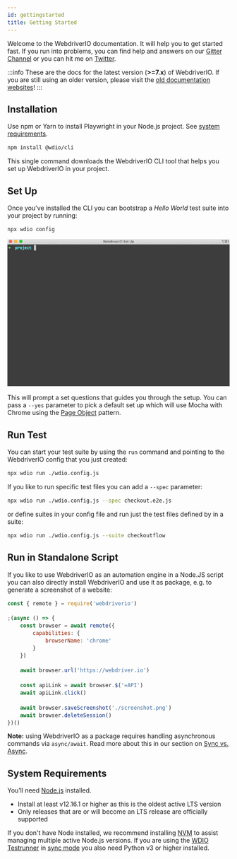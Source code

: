 ```yaml
---
id: gettingstarted
title: Getting Started
---
```


Welcome to the WebdriverIO documentation. It will help you to get started fast. If you run into problems, you can find help and answers on our [Gitter Channel](https://gitter.im/webdriverio/webdriverio) or you can hit me on [Twitter](https://twitter.com/webdriverio).

:::info
These are the docs for the latest version (__>=7.x__) of WebdriverIO. If you are still using an older version, please visit the [old documentation websites](versions.html)!
:::

## Installation

Use npm or Yarn to install Playwright in your Node.js project. See [system requirements](#system-requirements).

```bash npm2yarn
npm install @wdio/cli
```

This single command downloads the WebdriverIO CLI tool that helps you set up WebdriverIO in your project.

## Set Up

Once you've installed the CLI you can bootstrap a _Hello World_ test suite into your project by running:

```bash
npx wdio config
```

![Set Up](../static/img/setup.gif)

This will prompt a set questions that guides you through the setup. You can pass a `--yes` parameter to pick a default set up which will use Mocha with Chrome using the [Page Object](https://martinfowler.com/bliki/PageObject.html) pattern.

## Run Test

You can start your test suite by using the `run` command and pointing to the WebdriverIO config that you just created:

```bash
npx wdio run ./wdio.config.js
```

If you like to run specific test files you can add a `--spec` parameter:

```bash
npx wdio run ./wdio.config.js --spec checkout.e2e.js
```

or define suites in your config file and run just the test files defined by in a suite:

```bash
npx wdio run ./wdio.config.js --suite checkoutflow
```

## Run in Standalone Script

If you like to use WebdriverIO as an automation engine in a Node.JS script you can also directly install WebdriverIO and use it as package, e.g. to generate a screenshot of a website:

```js
const { remote } = require('webdriverio')

;(async () => {
    const browser = await remote({
        capabilities: {
            browserName: 'chrome'
        }
    })

    await browser.url('https://webdriver.io')

    const apiLink = await browser.$('=API')
    await apiLink.click()

    await browser.saveScreenshot('./screenshot.png')
    await browser.deleteSession()
})()
```

__Note:__ using WebdriverIO as a package requires handling asynchronous commands via `async/await`. Read more about this in our section on [Sync vs. Async](./SyncVsAsync.md).

## System Requirements

You’ll need [Node.js](http://nodejs.org) installed.

- Install at least v12.16.1 or higher as this is the oldest active LTS version
- Only releases that are or will become an LTS release are officially supported

If you don't have Node installed, we recommend installing [NVM](https://github.com/creationix/nvm) to assist managing multiple active Node.js versions. If you are using the [WDIO Testrunner](/docs/setuptypes.html#the-wdio-testrunner) in [sync mode](https://webdriver.io/docs/sync-vs-async.html#sync-mode) you also need Python v3 or higher installed.
